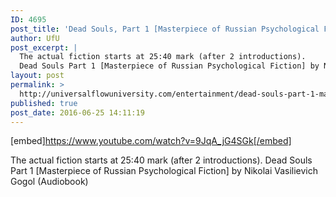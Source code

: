 ```yaml
---
ID: 4695
post_title: 'Dead Souls, Part 1 [Masterpiece of Russian Psychological Fiction] by Nikolai Gogol'
author: UfU
post_excerpt: |
  The actual fiction starts at 25:40 mark (after 2 introductions).
  Dead Souls Part 1 [Masterpiece of Russian Psychological Fiction] by Nikolai Vasilievich Gogol (Audiobook)
layout: post
permalink: >
  http://universalflowuniversity.com/entertainment/dead-souls-part-1-masterpiece-of-russian-psychological-fiction-by-nikolai-gogol/
published: true
post_date: 2016-06-25 14:11:19
---
```

[embed]https://www.youtube.com/watch?v=9JqA_jG4SGk[/embed]<br>
<p>The actual fiction starts at 25:40 mark (after 2 introductions).
Dead Souls Part 1 [Masterpiece of Russian Psychological Fiction] by Nikolai Vasilievich Gogol (Audiobook)</p>